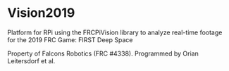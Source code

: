 # Vision2019
Platform for RPi using the FRCPiVision library to analyze real-time footage for the 2019 FRC Game: FIRST Deep Space

Property of Falcons Robotics (FRC #4338). Programmed by Orian Leitersdorf et al.